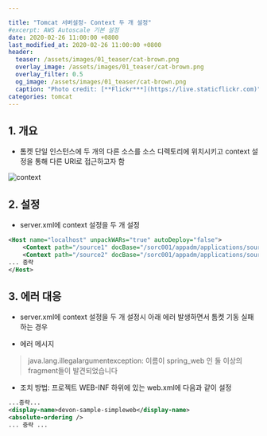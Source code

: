 ```yaml
---

title: "Tomcat 서버설정- Context 두 개 설정"
#excerpt: AWS Autoscale 기본 설정  
date: 2020-02-26 11:00:00 +0800
last_modified_at: 2020-02-26 11:00:00 +0800
header:
  teaser: /assets/images/01_teaser/cat-brown.png
  overlay_image: /assets/images/01_teaser/cat-brown.png
  overlay_filter: 0.5
  og_image: /assets/images/01_teaser/cat-brown.png
  caption: "Photo credit: [**Flickr***](https://live.staticflickr.com)"
categories: tomcat
---
```

## 1. 개요
- 톰켓 단일 인스턴스에 두 개의 다른 소스를 소스 디렉토리에 위치시키고 context 설정을 통해
다른 URI로 접근하고자 함

![context](/assets/images/tomcat/tomcat-context001.png)

## 2. 설정
- server.xml에 context 설정을 두 개 설정

```xml
<Host name="localhost" unpackWARs="true" autoDeploy="false">
    <Context path="/source1" docBase="/sorc001/appadm/applications/source1.war" reloadable="false" privileged="true"/>
    <Context path="/source2" docBase="/sorc001/appadm/applications/source2.war" reloadable="false" privileged="true"/>
... 중략
</Host>
```

## 3. 에러 대응

- server.xml에 context 설정을 두 개 설정시 아래 에러 발생하면서 톰켓 기동 실패하는 경우

- 에러 메시지
> java.lang.illegalargumentexception: 이름이 spring_web 인 둘 이상의 fragment들이 발견되었습니다

- 조치 방법: 프로젝트 WEB-INF 하위에 있는 web.xml에 다음과 같이 설정

```xml 
...중략...
<display-name>devon-sample-simpleweb</display-name>
<absolute-ordering />
... 중략 ...
```
